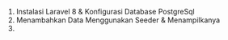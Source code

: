 1. Instalasi Laravel 8 & Konfigurasi Database PostgreSql
2. Menambahkan Data Menggunakan Seeder & Menampilkanya
3. 